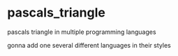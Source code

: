 # pascals_triangle
pascals triangle in multiple programming languages

gonna add one several different languages in their styles
